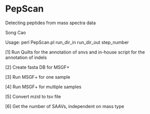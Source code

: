 # PepScan

Detecting peptides from mass spectra data

Song Cao

Usage: perl PepScan.pl run_dir_in run_dir_out step_number 

[1] Run Quilts for the annotation of snvs and in-house script for the annotation of indels

[2] Create fasta DB for MSGF+

[3] Run MSGF+ for one sample

[4] Run MSGF+ for multiple samples

[5] Convert mzid to tsv file

[6] Get the number of SAAVs, independent on mass type
